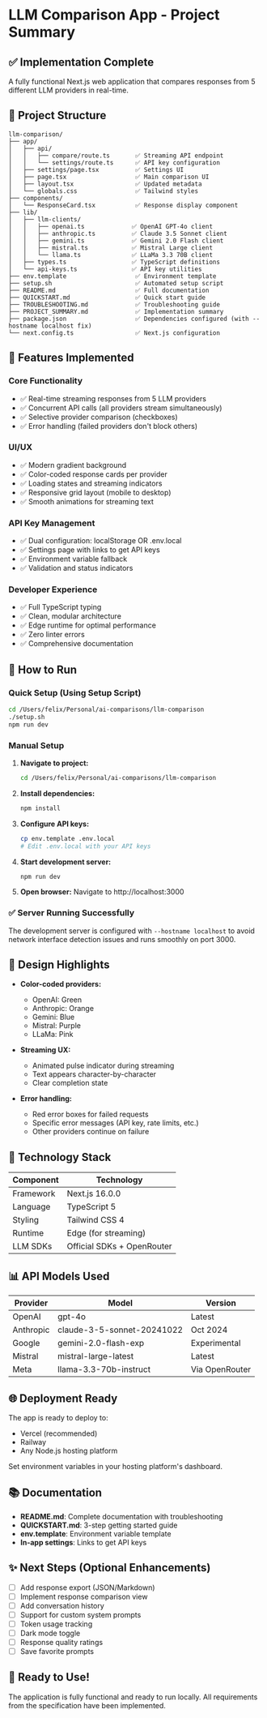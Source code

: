 # LLM Comparison App - Project Summary

## ✅ Implementation Complete

A fully functional Next.js web application that compares responses from 5 different LLM providers in real-time.

## 📁 Project Structure

```
llm-comparison/
├── app/
│   ├── api/
│   │   ├── compare/route.ts       ✅ Streaming API endpoint
│   │   └── settings/route.ts      ✅ API key configuration
│   ├── settings/page.tsx          ✅ Settings UI
│   ├── page.tsx                   ✅ Main comparison UI
│   ├── layout.tsx                 ✅ Updated metadata
│   └── globals.css                ✅ Tailwind styles
├── components/
│   └── ResponseCard.tsx           ✅ Response display component
├── lib/
│   ├── llm-clients/
│   │   ├── openai.ts             ✅ OpenAI GPT-4o client
│   │   ├── anthropic.ts          ✅ Claude 3.5 Sonnet client
│   │   ├── gemini.ts             ✅ Gemini 2.0 Flash client
│   │   ├── mistral.ts            ✅ Mistral Large client
│   │   └── llama.ts              ✅ LLaMa 3.3 70B client
│   ├── types.ts                  ✅ TypeScript definitions
│   └── api-keys.ts               ✅ API key utilities
├── env.template                   ✅ Environment template
├── setup.sh                       ✅ Automated setup script
├── README.md                      ✅ Full documentation
├── QUICKSTART.md                  ✅ Quick start guide
├── TROUBLESHOOTING.md             ✅ Troubleshooting guide
├── PROJECT_SUMMARY.md             ✅ Implementation summary
├── package.json                   ✅ Dependencies configured (with --hostname localhost fix)
└── next.config.ts                 ✅ Next.js configuration
```

## 🎯 Features Implemented

### Core Functionality
- ✅ Real-time streaming responses from 5 LLM providers
- ✅ Concurrent API calls (all providers stream simultaneously)
- ✅ Selective provider comparison (checkboxes)
- ✅ Error handling (failed providers don't block others)

### UI/UX
- ✅ Modern gradient background
- ✅ Color-coded response cards per provider
- ✅ Loading states and streaming indicators
- ✅ Responsive grid layout (mobile to desktop)
- ✅ Smooth animations for streaming text

### API Key Management
- ✅ Dual configuration: localStorage OR .env.local
- ✅ Settings page with links to get API keys
- ✅ Environment variable fallback
- ✅ Validation and status indicators

### Developer Experience
- ✅ Full TypeScript typing
- ✅ Clean, modular architecture
- ✅ Edge runtime for optimal performance
- ✅ Zero linter errors
- ✅ Comprehensive documentation

## 🚀 How to Run

### Quick Setup (Using Setup Script)
```bash
cd /Users/felix/Personal/ai-comparisons/llm-comparison
./setup.sh
npm run dev
```

### Manual Setup
1. **Navigate to project:**
   ```bash
   cd /Users/felix/Personal/ai-comparisons/llm-comparison
   ```

2. **Install dependencies:**
   ```bash
   npm install
   ```

3. **Configure API keys:**
   ```bash
   cp env.template .env.local
   # Edit .env.local with your API keys
   ```

4. **Start development server:**
   ```bash
   npm run dev
   ```

5. **Open browser:**
   Navigate to http://localhost:3000

### ✅ Server Running Successfully
The development server is configured with `--hostname localhost` to avoid network interface detection issues and runs smoothly on port 3000.

## 🎨 Design Highlights

- **Color-coded providers:**
  - OpenAI: Green
  - Anthropic: Orange
  - Gemini: Blue
  - Mistral: Purple
  - LLaMa: Pink

- **Streaming UX:**
  - Animated pulse indicator during streaming
  - Text appears character-by-character
  - Clear completion state

- **Error handling:**
  - Red error boxes for failed requests
  - Specific error messages (API key, rate limits, etc.)
  - Other providers continue on failure

## 🔧 Technology Stack

| Component | Technology |
|-----------|-----------|
| Framework | Next.js 16.0.0 |
| Language | TypeScript 5 |
| Styling | Tailwind CSS 4 |
| Runtime | Edge (for streaming) |
| LLM SDKs | Official SDKs + OpenRouter |

## 📊 API Models Used

| Provider | Model | Version |
|----------|-------|---------|
| OpenAI | gpt-4o | Latest |
| Anthropic | claude-3-5-sonnet-20241022 | Oct 2024 |
| Google | gemini-2.0-flash-exp | Experimental |
| Mistral | mistral-large-latest | Latest |
| Meta | llama-3.3-70b-instruct | Via OpenRouter |

## 🌐 Deployment Ready

The app is ready to deploy to:
- Vercel (recommended)
- Railway
- Any Node.js hosting platform

Set environment variables in your hosting platform's dashboard.

## 📚 Documentation

- **README.md**: Complete documentation with troubleshooting
- **QUICKSTART.md**: 3-step getting started guide
- **env.template**: Environment variable template
- **In-app settings**: Links to get API keys

## ✨ Next Steps (Optional Enhancements)

- [ ] Add response export (JSON/Markdown)
- [ ] Implement response comparison view
- [ ] Add conversation history
- [ ] Support for custom system prompts
- [ ] Token usage tracking
- [ ] Dark mode toggle
- [ ] Response quality ratings
- [ ] Save favorite prompts

## 🎉 Ready to Use!

The application is fully functional and ready to run locally. All requirements from the specification have been implemented.

